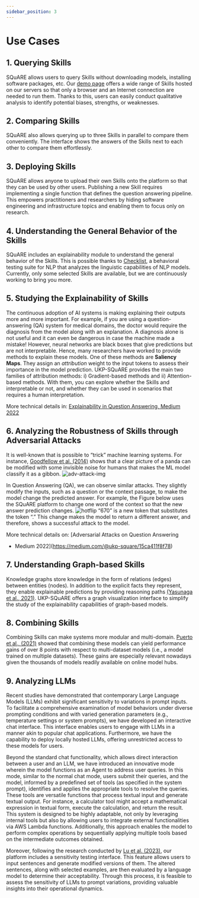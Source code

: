 ```yaml
---
sidebar_position: 3
---
```


# Use Cases

## 1. Querying Skills
SQuARE allows users to query Skills without downloading models, installing software packages, etc. Our [demo page](https://square.ukp-lab.de/) offers a wide range of Skills hosted on our servers so that only a browser and an Internet connection are needed to run them. Thanks to this, users can easily conduct qualitative analysis to identify potential biases, strengths, or weaknesses.

## 2. Comparing Skills
SQuARE also allows querying up to three Skills in parallel to compare them conveniently. The interface shows the answers of the Skills next to each other to compare them effortlessly.

## 3. Deploying Skills
SQuARE allows anyone to upload their own Skills onto the platform so that they can be used by other users. Publishing a new Skill requires implementing a single function that defines the question answering pipeline. This empowers practitioners and researchers by hiding software engineering and infrastructure topics and enabling them to focus only on research.

## 4. Understanding the General Behavior of the Skills
SQuARE includes an explainability module to understand the general behavior of the Skills. This is possible thanks to [Checklist](https://github.com/marcotcr/checklist), a behavioral testing suite for NLP that analyzes the linguistic capabilities of NLP models. Currently, only some selected Skills are available, but we are continuously working to bring you more.

## 5. Studying the Explainability of Skills
The continuous adoption of AI systems is making explaining their outputs more and more important. For example, if you are using a question-answering (QA) system for medical domains, the doctor would require the diagnosis from the model along with an explanation. A diagnosis alone is not useful and it can even be dangerous in case the machine made a mistake! However, neural networks are black boxes that give predictions but are not interpretable. Hence, many researchers have worked to provide methods to explain these models. One of these methods are **Saliency Maps**. They assign an *attribution* weight to the input tokens to assess their importance in the model prediction. UKP-SQuARE provides the main two families of attribution methods:  i) Gradient-based methods and ii) Attention-based methods. With them, you can explore whether the Skills and interpretable or not, and whether they can be used in scenarios that requires a human interpretation.

More technical details in: [Explainability in Question Answering, Medium 2022](https://medium.com/@ukp-square/explainability-in-question-answering-96520be8876d)


## 6. Analyzing the Robustness of Skills through Adversarial Attacks
It is well-known that is possible to “trick” machine learning systems. For instance, [Goodfellow et al. (2014)](https://arxiv.org/abs/1412.6572) shows that a clear picture of a panda can be modified with some invisible noise for humans that makes the ML model classify it as a gibbon.
![adv-attack-img](../../static/img/adv_attack_img.png)

In Question Answering (QA), we can observe similar attacks. They slightly modify the inputs, such as a question or the context passage, to make the model change the predicted answer. For example, the Figure below uses the SQuARE platform to change one word of the context so that the new answer prediction changes.
![hotflip](../../static/img/hotflip.png)
“670” is a new token that substitutes the token “.” This change makes the model to return a different answer, and therefore, shows a successful attack to the model.

More technical details on: [Adversarial Attacks on Question Answering
 - Medium 2022](https://medium.com/@ukp-square/15ca411f8f78)


## 7. Understanding Graph-based Skills
Knowledge graphs store knowledge in the form of relations (edges) between entities (nodes). In addition to the explicit facts they represent, they
enable explainable predictions by providing reasoning paths [(Yasunaga et al., 2021)](https://aclanthology.org/2021.naacl-main.45/). UKP-SQuARE offers a graph visualization interface to simplify the study of the explainability capabilities of graph-based models.



## 8. Combining Skills
Combining Skills can make systems more modular and multi-domain. [Puerto et al., (2021)](https://arxiv.org/abs/2112.01922) showed that combining these models can yield performance gains of over 8 points with respect to multi-dataset models (i.e., a model trained on multiple datasets). These gains are especially relevant nowadays given the thousands of models readily available on online model hubs.



## 9. Analyzing LLMs
Recent studies have demonstrated that contemporary Large Language Models (LLMs) exhibit significant sensitivity to variations in prompt inputs. To facilitate a comprehensive examination of model behaviors under diverse prompting conditions and with varied generation parameters (e.g., temperature settings or system prompts), we have developed an interactive chat interface. This interface enables users to engage with LLMs in a manner akin to popular chat applications. Furthermore, we have the capability to deploy locally hosted LLMs, offering unrestricted access to these models for users.

Beyond the standard chat functionality, which allows direct interaction between a user and an LLM, we have introduced an innovative mode wherein the model functions as an Agent to address user queries. In this mode, similar to the normal chat mode, users submit their queries, and the model, informed by a predefined set of tools (as specified in the system prompt), identifies and applies the appropriate tools to resolve the queries. These tools are versatile functions that process textual input and generate textual output. For instance, a calculator tool might accept a mathematical expression in textual form, execute the calculation, and return the result. This system is designed to be highly adaptable, not only by leveraging internal tools but also by allowing users to integrate external functionalities via AWS Lambda functions. Additionally, this approach enables the model to perform complex operations by sequentially applying multiple tools based on the intermediate outcomes obtained.

Moreover, following the research conducted by [Lu et al. (2023)](https://arxiv.org/abs/2203.00001), our platform includes a sensitivity testing interface. This feature allows users to input sentences and generate modified versions of them. The altered sentences, along with selected examples, are then evaluated by a language model to determine their acceptability. Through this process, it is feasible to assess the sensitivity of LLMs to prompt variations, providing valuable insights into their operational dynamics.


